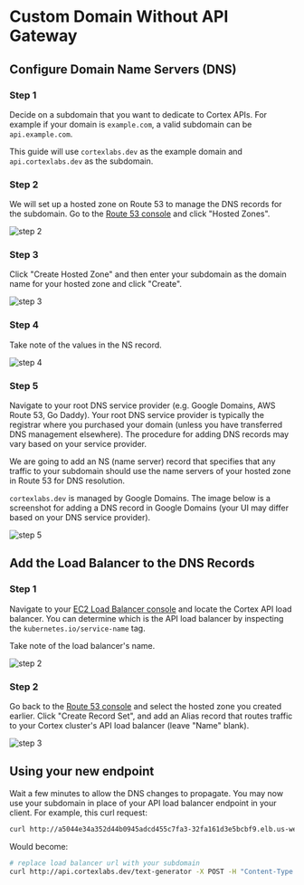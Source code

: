 # Custom Domain Without API Gateway

## Configure Domain Name Servers (DNS)

### Step 1

Decide on a subdomain that you want to dedicate to Cortex APIs. For example if your domain is `example.com`, a valid subdomain can be `api.example.com`.

This guide will use `cortexlabs.dev` as the example domain and `api.cortexlabs.dev` as the subdomain.

### Step 2

We will set up a hosted zone on Route 53 to manage the DNS records for the subdomain. Go to the [Route 53 console](https://console.aws.amazon.com/route53/home) and click "Hosted Zones".

![step 2](https://user-images.githubusercontent.com/4365343/82210754-a6b07d00-98dd-11ea-9cec-9f6b07282aa8.png)

### Step 3

Click "Create Hosted Zone" and then enter your subdomain as the domain name for your hosted zone and click "Create".

![step 3](https://user-images.githubusercontent.com/4365343/82211091-4968fb80-98de-11ea-8ec4-8d26d1aea77a.png)

### Step 4

Take note of the values in the NS record.

![step 4](https://user-images.githubusercontent.com/4365343/82211656-386cba00-98df-11ea-8c86-4961082b5f49.png)

### Step 5

Navigate to your root DNS service provider (e.g. Google Domains, AWS Route 53, Go Daddy). Your root DNS service provider is typically the registrar where you purchased your domain (unless you have transferred DNS management elsewhere). The procedure for adding DNS records may vary based on your service provider.

We are going to add an NS (name server) record that specifies that any traffic to your subdomain should use the name servers of your hosted zone in Route 53 for DNS resolution.

`cortexlabs.dev` is managed by Google Domains. The image below is a screenshot for adding a DNS record in Google Domains (your UI may differ based on your DNS service provider).

![step 5](https://user-images.githubusercontent.com/4365343/82211959-bcbf3d00-98df-11ea-834d-692b3bcf9332.png)

## Add the Load Balancer to the DNS Records

### Step 1

Navigate to your [EC2 Load Balancer console](https://us-west-2.console.aws.amazon.com/ec2/v2/home#LoadBalancers:sort=loadBalancerName) and locate the Cortex API load balancer. You can determine which is the API load balancer by inspecting the `kubernetes.io/service-name` tag.

Take note of the load balancer's name.

![step 2](https://user-images.githubusercontent.com/808475/80142777-961c1980-8560-11ea-9202-40964dbff5e9.png)

### Step 2

Go back to the [Route 53 console](https://console.aws.amazon.com/route53/home#hosted-zones:) and select the hosted zone you created earlier. Click "Create Record Set", and add an Alias record that routes traffic to your Cortex cluster's API load balancer (leave "Name" blank).

![step 3](https://user-images.githubusercontent.com/808475/84083422-6ac97e80-a996-11ea-9679-be37268a2133.png)

## Using your new endpoint

Wait a few minutes to allow the DNS changes to propagate. You may now use your subdomain in place of your API load balancer endpoint in your client. For example, this curl request:

```bash
curl http://a5044e34a352d44b0945adcd455c7fa3-32fa161d3e5bcbf9.elb.us-west-2.amazonaws.com/text-generator -X POST -H "Content-Type: application/json" -d @sample.json
```

Would become:

```bash
# replace load balancer url with your subdomain
curl http://api.cortexlabs.dev/text-generator -X POST -H "Content-Type: application/json" -d @sample.json
```
